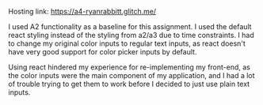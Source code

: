 Hosting link: https://a4-ryanrabbitt.glitch.me/

I used A2 functionality as a baseline for this assignment. I used the default react styling instead of the styling from a2/a3 due to time constraints. I had to change my original color inputs to regular text inputs, as react doesn't have very good support for color picker inputs by default.

Using react hindered my experience for re-implementing my front-end, as the color inputs were the main component of my application, and I had a lot of trouble trying to get them to work before I decided to just use plain text inputs. 